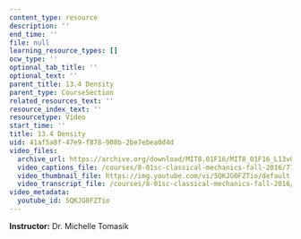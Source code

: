 ```yaml
---
content_type: resource
description: ''
end_time: ''
file: null
learning_resource_types: []
ocw_type: ''
optional_tab_title: ''
optional_text: ''
parent_title: 13.4 Density
parent_type: CourseSection
related_resources_text: ''
resource_index_text: ''
resourcetype: Video
start_time: ''
title: 13.4 Density
uid: 41af5a8f-47e9-f878-908b-2be7ebea0d4d
video_files:
  archive_url: https://archive.org/download/MIT8.01F16/MIT8_01F16_L13v04_360p.mp4
  video_captions_file: /courses/8-01sc-classical-mechanics-fall-2016/776d544a7c3956e09c06fec080c251ee_5QKJG0FZTio.vtt
  video_thumbnail_file: https://img.youtube.com/vi/5QKJG0FZTio/default.jpg
  video_transcript_file: /courses/8-01sc-classical-mechanics-fall-2016/17a4fb8434bb0be25579bd0156d6cd81_5QKJG0FZTio.pdf
video_metadata:
  youtube_id: 5QKJG0FZTio
---
```


**Instructor:** Dr. Michelle Tomasik